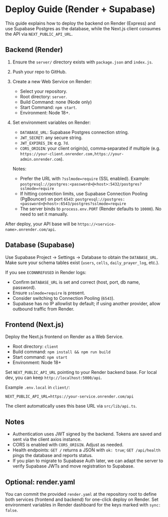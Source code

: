 # Deploy Guide (Render + Supabase)

This guide explains how to deploy the backend on Render (Express) and use Supabase Postgres as the database, while the Next.js client consumes the API via `NEXT_PUBLIC_API_URL`.

## Backend (Render)

1. Ensure the `server/` directory exists with `package.json` and `index.js`.
2. Push your repo to GitHub.
3. Create a new Web Service on Render:
   - Select your repository.
   - Root directory: `server`.
   - Build Command: none (Node only)
   - Start Command: `npm start`.
   - Environment: Node 18+.
4. Set environment variables on Render:
   - `DATABASE_URL`: Supabase Postgres connection string.
   - `JWT_SECRET`: any secure string.
   - `JWT_EXPIRES_IN`: e.g. `7d`.
   - `CORS_ORIGIN`: your client origin(s), comma‑separated if multiple (e.g. `https://your-client.onrender.com,https://your-admin.onrender.com`).

   Notes:
   - Prefer the URL with `?sslmode=require` (SSL enabled). Example:
     `postgresql://postgres:<password>@<host>:5432/postgres?sslmode=require`
   - If hitting connection limits, use Supabase Connection Pooling (PgBouncer) on port `6543`:
     `postgresql://postgres:<password>@<host>:6543/postgres?sslmode=require`
   - The server binds to `process.env.PORT` (Render defaults to `10000`). No need to set it manually.

After deploy, your API base will be `https://<service-name>.onrender.com/api`.

## Database (Supabase)

Use Supabase Project → Settings → Database to obtain the `DATABASE_URL`. Make sure your schema tables exist (`users`, `cells`, `daily_prayer_log`, etc.).

If you see `ECONNREFUSED` in Render logs:
- Confirm `DATABASE_URL` is set and correct (host, port, db name, password).
- Ensure `sslmode=require` is present.
- Consider switching to Connection Pooling (`6543`).
- Supabase has no IP allowlist by default; if using another provider, allow outbound traffic from Render.

## Frontend (Next.js)

Deploy the Next.js frontend on Render as a Web Service.

- Root directory: `client`
- Build command: `npm install && npm run build`
- Start command: `npm start`
- Environment: Node 18+

Set `NEXT_PUBLIC_API_URL` pointing to your Render backend base. For local dev, you can keep `http://localhost:5000/api`.

Example `.env.local` in `client/`:

```
NEXT_PUBLIC_API_URL=https://your-service.onrender.com/api
```

The client automatically uses this base URL via `src/lib/api.ts`.

## Notes

- Authentication uses JWT signed by the backend. Tokens are saved and sent via the client axios instance.
- CORS is enabled with `CORS_ORIGIN`. Adjust as needed.
- Health endpoints: `GET /` returns a JSON with `ok: true`; `GET /api/health` pings the database and reports status.
- If you plan to migrate to Supabase Auth later, we can adapt the server to verify Supabase JWTs and move registration to Supabase.

## Optional: render.yaml

You can commit the provided `render.yaml` at the repository root to define both services (frontend and backend) for one-click deploy on Render. Set environment variables in Render dashboard for the keys marked with `sync: false`.